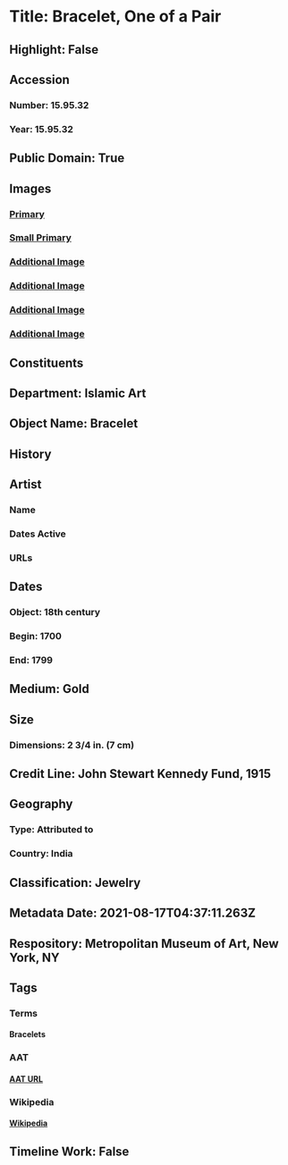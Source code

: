 # Title: Bracelet, One of a Pair
## Highlight: False
## Accession
### Number: 15.95.32
### Year: 15.95.32
## Public Domain: True
## Images
### [Primary](https://images.metmuseum.org/CRDImages/is/original/15_95_32_1.jpg)
### [Small Primary](https://images.metmuseum.org/CRDImages/is/web-large/15_95_32_1.jpg)
### [Additional Image](https://images.metmuseum.org/CRDImages/is/original/15_95_32_33.jpg)
### [Additional Image](https://images.metmuseum.org/CRDImages/is/original/15_95_32hinge.jpg)
### [Additional Image](https://images.metmuseum.org/CRDImages/is/original/15.95.32,.33.jpg)
### [Additional Image](https://images.metmuseum.org/CRDImages/is/original/15_95_32.jpg)
## Constituents
## Department: Islamic Art
## Object Name: Bracelet
## History
## Artist
### Name
### Dates Active
### URLs
## Dates
### Object: 18th century
### Begin: 1700
### End: 1799
## Medium: Gold
## Size
### Dimensions: 2 3/4 in. (7 cm)
## Credit Line: John Stewart Kennedy Fund, 1915
## Geography
### Type: Attributed to
### Country: India
## Classification: Jewelry
## Metadata Date: 2021-08-17T04:37:11.263Z
## Respository: Metropolitan Museum of Art, New York, NY
## Tags
### Terms
#### Bracelets
### AAT
#### [AAT URL](http://vocab.getty.edu/page/aat/300045991)
### Wikipedia
#### [Wikipedia]()
## Timeline Work: False
